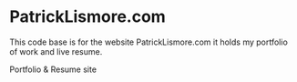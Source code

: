 # PatrickLismore.com

This code base is for the website PatrickLismore.com it holds my portfolio of work and live resume.

Portfolio &amp; Resume site
